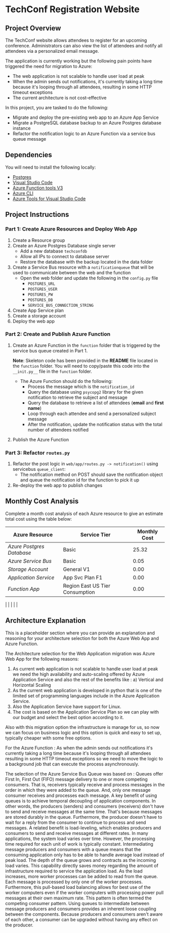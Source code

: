 # TechConf Registration Website

 ## Project Overview
 The TechConf website allows attendees to register for an upcoming conference. Administrators can also view the list of attendees and notify all attendees via a personalized email message.

 The application is currently working but the following pain points have triggered the need for migration to Azure:
  - The web application is not scalable to handle user load at peak
  - When the admin sends out notifications, it's currently taking a long time because it's looping through all attendees, resulting in some HTTP timeout exceptions
  - The current architecture is not cost-effective 

 In this project, you are tasked to do the following:
 - Migrate and deploy the pre-existing web app to an Azure App Service
 - Migrate a PostgreSQL database backup to an Azure Postgres database instance
 - Refactor the notification logic to an Azure Function via a service bus queue message

 ## Dependencies

 You will need to install the following locally:
 - [Postgres](https://www.postgresql.org/download/)
 - [Visual Studio Code](https://code.visualstudio.com/download)
 - [Azure Function tools V3](https://docs.microsoft.com/en-us/azure/azure-functions/functions-run-local?tabs=windows%2Ccsharp%2Cbash#install-the-azure-functions-core-tools)
 - [Azure CLI](https://docs.microsoft.com/en-us/cli/azure/install-azure-cli?view=azure-cli-latest)
 - [Azure Tools for Visual Studio Code](https://marketplace.visualstudio.com/items?itemName=ms-vscode.vscode-node-azure-pack)

 ## Project Instructions

 ### Part 1: Create Azure Resources and Deploy Web App
 1. Create a Resource group
 2. Create an Azure Postgres Database single server
    - Add a new database `techconfdb`
    - Allow all IPs to connect to database server
    - Restore the database with the backup located in the data folder
 3. Create a Service Bus resource with a `notificationqueue` that will be used to communicate between the web and the function
    - Open the web folder and update the following in the `config.py` file
       - `POSTGRES_URL`
       - `POSTGRES_USER`
       - `POSTGRES_PW`
       - `POSTGRES_DB`
       - `SERVICE_BUS_CONNECTION_STRING`
 4. Create App Service plan
 5. Create a storage account
 6. Deploy the web app

 ### Part 2: Create and Publish Azure Function
 1. Create an Azure Function in the `function` folder that is triggered by the service bus queue created in Part 1.

       **Note**: Skeleton code has been provided in the **README** file located in the `function` folder. You will need to copy/paste this code into the `__init.py__` file in the `function` folder.
       - The Azure Function should do the following:
          - Process the message which is the `notification_id`
          - Query the database using `psycopg2` library for the given notification to retrieve the subject and message
          - Query the database to retrieve a list of attendees (**email** and **first name**)
          - Loop through each attendee and send a personalized subject message
          - After the notification, update the notification status with the total number of attendees notified
 2. Publish the Azure Function

 ### Part 3: Refactor `routes.py`
 1. Refactor the post logic in `web/app/routes.py -> notification()` using servicebus `queue_client`:
    - The notification method on POST should save the notification object and queue the notification id for the function to pick it up
 2. Re-deploy the web app to publish changes

 ## Monthly Cost Analysis
 Complete a month cost analysis of each Azure resource to give an estimate total cost using the table below:

 | Azure Resource | Service Tier | Monthly Cost |
 | ------------ | ------------ | ------------ |
 | *Azure Postgres Database* |Basic     |25.32              |
 | *Azure Service Bus*   |Basic         |0.05              |
 | *Storage Account*   |General V1      |0.00              |
 | *Application Service*   |App Svc Plan F1 |0.00              |
 | *Function App*   |Region East US Tier Consumption        |0.00             |


 |  |  |      |              |

 ## Architecture Explanation
 This is a placeholder section where you can provide an explanation and reasoning for your architecture selection for both the Azure Web App and Azure Function.

The Architecture selection for the Web Application migration was Azure Web App for the following reasons:

1. As current web application is not scalable to handle user load at peak we need the high availability and auto-scaling offered by Azure Application Service and also the rest of the benefits like :
 	a) Vertical and Horizontal Scaling
2. As the current web application is developed in python that is one of the limited set of programming languages include in the Azure Application Service.
3. Also the Application Service have support for Linux.
4. The cost is based on the Application Service Plan so we can play with our budget and select the best option according to it.

Also with this migration option the infrastructure is manage for us, so now we can focus on business logic and this option is quick and easy to set up, typically cheaper with some free options.

For the Azure Function :
 As when the admin sends out notifications it's currently taking a long time because it's looping through all attendees resulting in some HTTP timeout exceptions so we need to move the logic to a background job that can execute the process asynchronously.
 
The selection of the Azure Service Bus Queue was based on :
Queues offer First In, First Out (FIFO) message delivery to one or more competing consumers. That is, receivers typically receive and process messages in the order in which they were added to the queue. 
And, only one message consumer receives and processes each message. A key benefit of using queues is to achieve temporal decoupling of application components. 
In other words, the producers (senders) and consumers (receivers) don't have to send and receive messages at the same time. 
That's because messages are stored durably in the queue. Furthermore, the producer doesn't have to wait for a reply from the consumer to continue to process and send messages.
A related benefit is load-leveling, which enables producers and consumers to send and receive messages at different rates. In many applications, the system load varies over time. 
However, the processing time required for each unit of work is typically constant. 
Intermediating message producers and consumers with a queue means that the consuming application only has to be able to handle average load instead of peak load. The depth of the queue grows and contracts as the incoming load varies. 
This capability directly saves money regarding the amount of infrastructure required to service the application load. 
As the load increases, more worker processes can be added to read from the queue. Each message is processed by only one of the worker processes. 
Furthermore, this pull-based load balancing allows for best use of the worker computers even if the worker computers with processing power pull messages at their own maximum rate. This pattern is often termed the competing consumer pattern.
Using queues to intermediate between message producers and consumers provides an inherent loose coupling between the components. Because producers and consumers aren't aware of each other, a consumer can be upgraded without having any effect on the producer.


